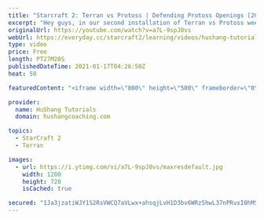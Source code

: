 ```yaml
---
title: "Starcraft 2: Terran vs Protoss | Defending Protoss Openings [2021]"
excerpt: "Hey guys, in our second installation of Terran vs Protoss week we're looking at how to defend a bunch of different openings with the safe beginner terran opening.   Starcraft 2: Terran vs Protoss | Defending Protoss Openings [2021] #Starcraft2 #TerranVsProtoss #TvP #Terran #SC2  0:00 - Intro/Cinematic"
originalUrl: https://youtube.com/watch?v=a7L-9spJ0vs
webUrl: https://everyday.cc/starcraft2/learning/videos/hushang-tutorials-starcraft-2-terran-vs-protoss-defending-protoss-openings-2021/
type: video
price: Free
length: PT27M20S
publishedDateTime: 2021-01-17T04:26:50Z
heat: 50

featuredContent: "<iframe width=\"800\" height=\"500\" frameborder=\"0\" src=\"https://www.youtube.com/embed/a7L-9spJ0vs\" allow=\"accelerometer; autoplay; encrypted-media; gyroscope; picture-in-picture\" allowfullscreen></iframe>"

provider:
  name: HuShang Tutorials
  domain: hushangcoaching.com

topics:
  - StarCraft 2
  - Terran

images:
  - url: https://i.ytimg.com/vi/a7L-9spJ0vs/maxresdefault.jpg
    width: 1280
    height: 720
    isCached: true

secured: "1Ja3jzatiWJY1S2RsVWCQ7aVLwx+ahsqjLvH1D3bv6WRz5hwL37nPRvxI0hMS1Cy1P/6+VC1WazYtY5NZ/hYLfKue/ntSoietrNAqiF2ub8LGyCYg3zzJOtLVJghkl5wQR/P4fla8Lu7ZE6S3EfQwGKcqDwKWJlBlrvBURA4W5hms1dz0DsIOTmfOINrs0lSonHbFFRvo1kF95CH+ZppwhBByOot72o63g48vwAR9p2Z9Re4UI7u7HD3gPQOO9nU5A2XP0hefkGFYLS/W/5g5s4g4mw5Qq4ACWBxPeOPqc5Gq09IbuH3wbzoUZyHQn5oiTtYi/qvsrdQIQMI2CR15NVeb9gC5c7+zyCK6ovlaIw9YrfJ5Ybr0P3ymAI79+uGsOqD6wqwCLXKLetLbe6FrNe2xAV1WGXq4k4JyebG+fE=;KVODnTAO/T7eRYVHi+PR4A=="
---
```



